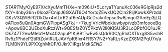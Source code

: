 $START$My/OyE97X/cXyuMmTHXe+m096lU+5LdryaTYunuXc036eRGIpRjs2dfXY+4nby36n+0IcozFCnipJ6GXAiT6O4Yo/tqZEwkUQ2CIn2RijlKowkXPrzddGKzV3QWBiR2OkOax4ntLirK2uf6eAUpGcDrakn1epsc3w8jmqoI2AmEp3jLQoATipx6uQn0AqmGWPippASg7kJ++7kugIVrIcWbokiuwbyp/vzb3mfcooeBq+Apxw6BC3UEboXuRczWt+9QESfaZ0Y5PkzW2li0KISU3R3LoQPbfOQ1uJROkZ47T2ewMIeb1+Mx402apuP1KjBBtTwEw5sQdrR0C/gRIxCXTkxgSS5vshBRv5z1PhdeP2tiRtZoVIRULJAVYpK6Ixr4FRSY7N2+YaRLsKzeZX8M2PqU7x/a7LMBN9YL9PXXghMtCF/OJkrX1IRgzMxkS$END$